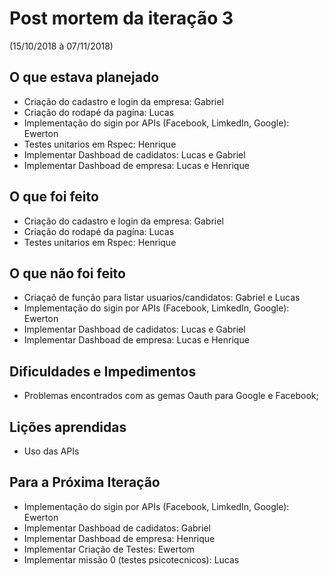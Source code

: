 <h1>Post mortem da iteração 3</h1> 

(15/10/2018 à 07/11/2018)  
  
<h2>O que estava planejado</h2>
   
* Criação do cadastro e login da empresa: Gabriel  
* Criação do rodapé da pagína: Lucas  
* Implementação do sigin por APIs (Facebook, LimkedIn, Google): Ewerton  
* Testes unitarios em Rspec: Henrique 
* Implementar Dashboad de cadidatos: Lucas e Gabriel
* Implementar Dashboad de empresa: Lucas e Henrique

<h2>O que foi feito</h2>  

* Criação do cadastro e login da empresa: Gabriel  
* Criação do rodapé da pagína: Lucas  
* Testes unitarios em Rspec: Henrique 

<h2>O que não foi feito</h2> 

* Criaçaõ de função para listar usuarios/candidatos: Gabriel e Lucas  
* Implementação do sigin por APIs (Facebook, LimkedIn, Google): Ewerton  
* Implementar Dashboad de cadidatos: Lucas e Gabriel
* Implementar Dashboad de empresa: Lucas e Henrique  

<h2>Dificuldades e Impedimentos</h2> 

* Problemas encontrados com as gemas Oauth para Google e Facebook;

<h2>Lições aprendidas</h2> 

* Uso das APIs

<h2>Para a Próxima Iteração</h2> 

* Implementação do sigin por APIs (Facebook, LimkedIn, Google): Ewerton  
* Implementar Dashboad de cadidatos: Gabriel
* Implementar Dashboad de empresa: Henrique  
* Implementar Criação de Testes: Ewertom
* Implementar missão 0 (testes psicotecnicos): Lucas



